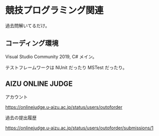 # 競技プログラミング関連

過去問解いてるだけ。


## コーディング環境

Visual Studio Community 2019, C# メイン。

テストフレームワークは NUnit だったり MSTest だったり。


## AIZU ONLINE JUDGE

アカウント

https://onlinejudge.u-aizu.ac.jp/status/users/outoforder

過去の提出履歴

https://onlinejudge.u-aizu.ac.jp/status/users/outoforder/submissions/1


